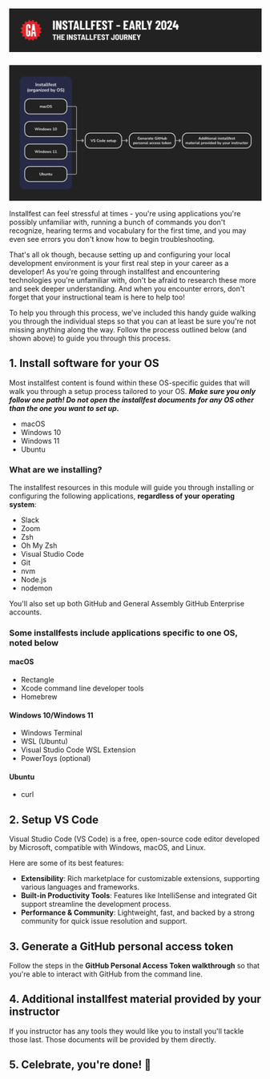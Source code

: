 # ![Installfest - Early 2024 - Installfest - Early 2024 - The Installfest Journey](./assets/hero.png)

![A flowchart of the installfest journey, starting with the installfest for a particular OS, then progressing into VS Code Setup and Generating a GitHub Personal Access Token.](./assets/installfest-journey.png)

Installfest can feel stressful at times - you're using applications you're possibly unfamiliar with, running a bunch of commands you don't recognize, hearing terms and vocabulary for the first time, and you may even see errors you don't know how to begin troubleshooting.

That's all ok though, because setting up and configuring your local development environment is your first real step in your career as a developer! As you're going through installfest and encountering technologies you're unfamiliar with, don't be afraid to research these more and seek deeper understanding. And when you encounter errors, don't forget that your instructional team is here to help too!

To help you through this process, we've included this handy guide walking you through the individual steps so that you can at least be sure you're not missing anything along the way. Follow the process outlined below (and shown above) to guide you through this process.

## 1. Install software for your OS

Most installfest content is found within these OS-specific guides that will walk you through a setup process tailored to your OS. ***Make sure you only follow one path! Do not open the installfest documents for any OS other than the one you want to set up.*** 

- macOS
- Windows 10
- Windows 11
- Ubuntu

### What are we installing?

The installfest resources in this module will guide you through installing or configuring the following applications, **regardless of your operating system**:

- Slack
- Zoom
- Zsh
- Oh My Zsh
- Visual Studio Code
- Git
- nvm
- Node.js
- nodemon

You'll also set up both GitHub and General Assembly GitHub Enterprise accounts.

### Some installfests include applications specific to one OS, noted below

#### macOS

- Rectangle
- Xcode command line developer tools
- Homebrew

#### Windows 10/Windows 11

- Windows Terminal
- WSL (Ubuntu)
- Visual Studio Code WSL Extension
- PowerToys (optional)

#### Ubuntu

- curl

## 2. Setup VS Code

Visual Studio Code (VS Code) is a free, open-source code editor developed by Microsoft, compatible with Windows, macOS, and Linux.

Here are some of its best features:

- **Extensibility**: Rich marketplace for customizable extensions, supporting various languages and frameworks.
- **Built-in Productivity Tools**: Features like IntelliSense and integrated Git support streamline the development process.
- **Performance & Community**: Lightweight, fast, and backed by a strong community for quick issue resolution and support.

## 3. Generate a GitHub personal access token

Follow the steps in the **GitHub Personal Access Token walkthrough** so that you're able to interact with GitHub from the command line.

## 4. Additional installfest material provided by your instructor

If you instructor has any tools they would like you to install you'll tackle those last. Those documents will be provided by them directly.

## 5. Celebrate, you're done! 🎉
